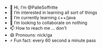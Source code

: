 - 👋 Hi, I’m @PalleSoffritte
- 👀 I’m interested in learning all sort of things
- 🌱 I’m currently learning c++/java
- 💞️ I’m looking to collaborate on nothing
- 📫 How to reach me ... don't
- 😄 Pronouns: nick/ga
- ⚡ Fun fact: every 60 second a minute pass

<!---
PalleSoffritte/PalleSoffritte is a ✨ special ✨ repository because its `README.md` (this file) appears on your GitHub profile.
You can click the Preview link to take a look at your changes.
--->
